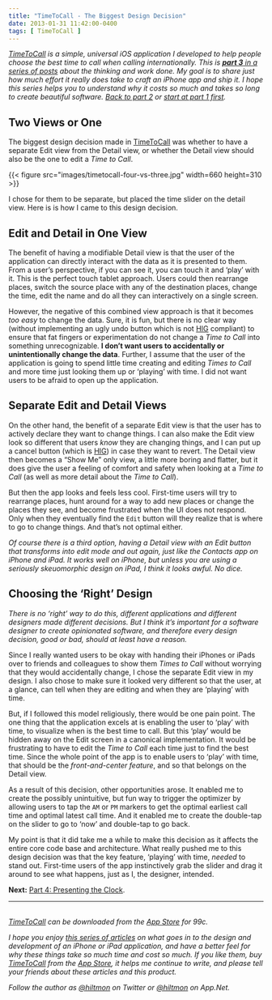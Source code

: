 ```yaml
---
title: "TimeToCall - The Biggest Design Decision"
date: 2013-01-31 11:42:00-0400
tags: [ TimeToCall ]
---
```


*[TimeToCall](https://hiltmon.com/timetocall/) is a simple, universal iOS application I developed to help people choose the best time to call when calling internationally. This is [**part 3** in a series of posts](https://hiltmon.com/blog/categories/timetocall/) about the thinking and work done. My goal is to share just how much effort it really does take to craft an iPhone app and ship it. I hope this series helps you to understand why it costs so much and takes so long to create beautiful software. [Back to part 2](https://hiltmon.com/blog/2013/01/30/timetocall-building-the-core/) or [start at part 1 first](https://hiltmon.com/blog/2013/01/29/timetocall-the-effort-and-the-return/).*

## Two Views or One

The biggest design decision made in [TimeToCall](https://hiltmon.com/timetocall/) was whether to have a separate Edit view from the Detail view, or whether the Detail view should also be the one to edit a *Time to Call*.

{{< figure src="images/timetocall-four-vs-three.jpg" width=660 height=310 >}}

I chose for them to be separate, but placed the time slider on the detail view. Here is is how I came to this design decision.

## Edit and Detail in One View

The benefit of having a modifiable Detail view is that the user of the application can directly interact with the data as it is presented to them. From a user’s perspective, if you can see it, you can touch it and ‘play’ with it. This is the perfect touch tablet approach. Users could then rearrange places, switch the source place with any of the destination places, change the time, edit the name and do all they can interactively on a single screen.

However, the negative of this combined view approach is that it becomes *too easy* to change the data. Sure, it is fun, but there is no clear way (without implementing an ugly undo button which is not [HIG](http://developer.apple.com/library/ios/#documentation/userexperience/conceptual/mobilehig/Introduction/Introduction.html) compliant) to ensure that fat fingers or experimentation do not change a *Time to Call* into something unrecognizable.  **I don’t want users to accidentally or unintentionally change the data**. Further, I assume that the user of the application is going to spend little time creating and editing *Times to Call* and more time just looking them up or ‘playing’ with time. I did not want users to be afraid to open up the application.

## Separate Edit and Detail Views

On the other hand, the benefit of a separate Edit view is that the user has to actively declare they want to change things. I can also make the Edit view look so different that users *know* they are changing things, and I can put up a cancel button (which is [HIG](http://developer.apple.com/library/ios/#documentation/userexperience/conceptual/mobilehig/Introduction/Introduction.html)) in case they want to revert. The Detail view then becomes a “Show Me” only view, a little more boring and flatter, but it does give the user a feeling of comfort and safety when looking at a *Time to Call* (as well as more detail about the *Time to Call*).

But then the app looks and feels less cool. First-time users will try to rearrange places, hunt around for a way to add new places or change the places they see, and become frustrated when the UI does not respond. Only when they eventually find the `Edit` button will they realize that is where to go to change things. And that’s not optimal either.

*Of course there is a third option, having a Detail view with an Edit button that transforms into edit mode and out again, just like the Contacts app on iPhone and iPad. It works well on iPhone, but unless you are using a seriously skeuomorphic design on iPad, I think it looks awful. No dice.*

## Choosing the ‘Right’ Design

*There is no ‘right’ way to do this, different applications and different designers made different decisions. But I think it’s important for a software designer to create opinionated software, and therefore every design decision, good or bad, should at least have a reason.*

Since I really wanted users to be okay with handing their iPhones or iPads over to friends and colleagues to show them *Times to Call* without worrying that they would accidentally change, I chose the separate Edit view in my design. I also chose to make sure it looked very different so that the user, at a glance, can tell when they are editing and when they are ‘playing’ with time.

But, if I followed this model religiously, there would be one pain point. The one thing that the application excels at is enabling the user to ‘play’ with time, to visualize when is the best time to call. But this ‘play’ would be hidden away on the Edit screen in a canonical implementation. It would be frustrating to have to edit the *Time to Call* each time just to find the best time. Since the whole point of the app is to enable users to ‘play’ with time, that should be the *front-and-center feature*, and so that belongs on the Detail view. 

As a result of this decision, other opportunities arose. It enabled me to create the possibly unintuitive, but fun way to trigger the optimizer by allowing users to tap the `AM` or `PM` markers to get the optimal earliest call time and optimal latest call time. And it enabled me to create the double-tap on the slider to go to ‘now’ and double-tap to go back.

My point is that it did take me a while to make this decision as it affects the entire core code base and architecture. What really pushed me to this design decision was that the key feature, ‘playing’ with time, *needed* to stand out. First-time users of the app instinctively grab the slider and drag it around to see what happens, just as I, the designer, intended.

**Next:** [Part 4: Presenting the Clock](https://hiltmon.com/blog/2013/02/01/timetocall-presenting-the-clock/).

---
&nbsp;  
*[TimeToCall](https://hiltmon.com/timetocall/) can be downloaded from the [App Store](https://itunes.apple.com/us/app/timetocall/id596429979?ls=1&mt=8) for 99c.*

*I hope you enjoy [this series of articles](https://hiltmon.com/blog/categories/timetocall/) on what goes in to the design and development of an iPhone or iPad application, and have a better feel for why these things take so much time and cost so much. If you like them, buy [TimeToCall](https://hiltmon.com/timetocall/) from the [App Store](https://itunes.apple.com/us/app/timetocall/id596429979?ls=1&mt=8), it helps me continue to write, and please tell your friends about these articles and this product.*

*Follow the author as [@hiltmon](https://twitter.com/hiltmon) on Twitter or [@hiltmon](http://alpha.app.net/hiltmon) on App.Net.*

